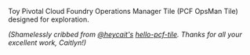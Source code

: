 Toy Pivotal Cloud Foundry Operations Manager Tile (PCF OpsMan Tile) designed for
exploration.

_(Shamelessly cribbed from [@heycait's](https://github.com/heycait) [hello-pcf-tile](https://github.com/heycait/hello-pcf-tile).  Thanks for all your excellent work, Caitlyn!)_


